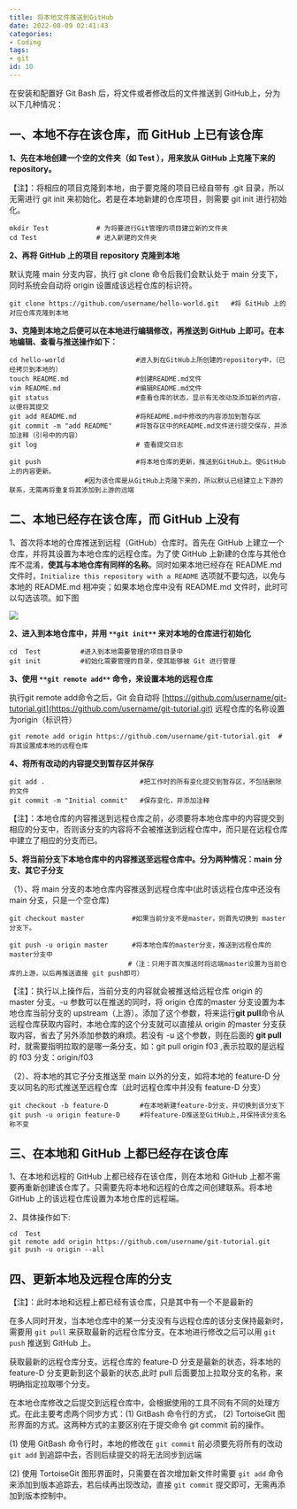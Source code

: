```yaml
---
title: 将本地文件推送到GitHub
date: 2022-08-09 02:41:43
categories:
- Coding
tags:
- git
id: 10
---
```


在安装和配置好 Git Bash 后，将文件或者修改后的文件推送到 GitHub上，分为以下几种情况：

## 一、本地不存在该仓库，而 GitHub 上已有该仓库

**1、先在本地创建一个空的文件夹（如 Test ），用来放从 GitHub 上克隆下来的 repository。**

【注】：将相应的项目克隆到本地，由于要克隆的项目已经自带有 .git 目录，所以无需进行 git init 来初始化。若是在本地新建的仓库项目，则需要 git init 进行初始化。

```
mkdir Test            # 为将要进行Git管理的项目建立新的文件夹
cd Test               # 进入新建的文件夹
```
<!--more-->

**2、再将 GitHub 上的项目 repository 克隆到本地**

默认克隆 main 分支内容，执行 git clone 命令后我们会默认处于 main 分支下，同时系统会自动将 origin 设置成该远程仓库的标识符。

```
git clone https://github.com/username/hello-world.git   #将 GitHub 上的对应仓库克隆到本地
```

**3、克隆到本地之后便可以在本地进行编辑修改，再推送到 GitHub 上即可。在本地编辑、查看与推送操作如下：**

```
cd hello-world                  #进入到在GitHub上所创建的repository中，（已经拷贝到本地的）
touch README.md                 #创建README.md文件
vim README.md                   #编辑README.md文件
git status                      #查看仓库的状态，显示有无改动及添加新的内容，以便将其提交
git add README.md               #将README.md中修改的内容添加到暂存区
git commit -m "add README"      #将暂存区中的README.md文件进行提交保存，并添加注释（引号中的内容）
git log                         # 查看提交日志
 
git push                        #将本地仓库的更新，推送到GitHub上。使GitHub上的内容更新。
                   #因为该仓库是从GitHub上克隆下来的，所以默认已经建立上下游的联系，无需再将重复将其添加到上游的远端
```

## 二、本地已经存在该仓库，而 GitHub 上没有

1、首次将本地的仓库推送到远程（GitHub）仓库时。首先在 GitHub 上建立一个仓库，并将其设置为本地仓库的远程仓库。为了使 GitHub 上新建的仓库与其他仓库不混淆，**使其与本地仓库有同样的名称**。同时如果本地已经存在 README.md 文件时，`Initialize this repository with a README` 选项就不要勾选，以免与本地的 README.md 相冲突；如果本地仓库中没有 README.md 文件时，此时可以勾选该项。如下图

![](https://img.arctee.cn/one/202208090356452.png)

**2、进入到本地仓库中，并用 **`**git init**`** 来对本地的仓库进行初始化**

```
cd  Test          #进入到本地需要管理的项目目录中
git init          #初始化需要管理的目录，使其能够被 Git 进行管理
```

**3、使用 **`**git remote add**`** 命令，来设置本地的远程仓库**

执行git remote add命令之后，Git 会自动将 [https://github.com/username/git-tutorial.git](https://github.com/username/git-tutorial.git) 远程仓库的名称设置为origin（标识符）

```
git remote add origin https://github.com/username/git-tutorial.git  #将其设置成本地的远程仓库
```

**4、将所有改动的内容提交到暂存区并保存**

```
git add .                        #把工作时的所有变化提交到暂存区，不包括删除的文件
git commit -m "Initial commit"   #保存变化，并添加注释
```

【注】：本地仓库的内容推送到远程仓库之前，必须要将本地仓库中的内容提交到相应的分支中，否则该分支的内容将不会被推送到远程仓库中，而只是在远程仓库中建立了相应的分支而已。

**5、将当前分支下本地仓库中的内容推送至远程仓库中。分为两种情况：main 分支、其它子分支**

（1）、将 main 分支的本地仓库内容推送到远程仓库中(此时该远程仓库中还没有 main 分支，只是一个空仓库)

```
git checkout master            #如果当前分支不是master，则首先切换到 master分支下。
 
git push -u origin master      #将本地仓库的master分支，推送到远程仓库的master分支中
                              #（注：只用于首次推送时将远端master设置为当前仓库的上游，以后再推送直接 git push即可）
```

【注】：执行以上操作后，当前分支的内容就会被推送给远程仓库 origin 的 master 分支。-u 参数可以在推送的同时，将 origin 仓库的master 分支设置为本地仓库当前分支的 upstream（上游）。添加了这个参数，将来运行**git pull**命令从远程仓库获取内容时，本地仓库的这个分支就可以直接从 origin 的master 分支获取内容，省去了另外添加参数的麻烦。若没有 -u 这个参数，则在后面的 **git pull** 时，就需要指明拉取的是哪一条分支，如：git pull origin f03 ,表示拉取的是远程的 f03 分支：origin/f03

（2）、将本地的其它子分支推送至 main 以外的分支，如将本地的 feature-D 分支以同名的形式推送至远程仓库（此时远程仓库中并没有 feature-D 分支）

```
git checkout -b feature-D        #在本地新建feature-D分支，并切换到该分支下
git push -u origin feature-D     #将feature-D推送至GitHub上,并保持该分支名称不变
```

## 三、在本地和 GitHub 上都已经存在该仓库

1、在本地和远程的 GitHub 上都已经存在该仓库，则在本地和 GitHub 上都不需要再重新创建该仓库了。只需要先将本地和远程的仓库之间创建联系。将本地 GitHub 上的该远程仓库设置为本地仓库的远程端。

2、具体操作如下:

```
cd  Test
git remote add origin https://github.com/username/git-tutorial.git
git push -u origin --all
```

## 四、更新本地及远程仓库的分支

【注】：此时本地和远程上都已经有该仓库，只是其中有一个不是最新的

在多人同时开发，当本地仓库中的某一分支没有与远程仓库的该分支保持最新时，需要用 `git pull` 来获取最新的远程仓库分支。在本地进行修改之后可以用 `git push` 推送到 GitHub 上。

获取最新的远程仓库分支。远程仓库的 feature-D 分支是最新的状态，将本地的 feature-D 分支更新到这个最新的状态,此时 pull 后面要加上拉取分支的名称，来明确指定拉取哪个分支。

在本地仓库修改之后提交到远程仓库中，会根据使用的工具不同有不同的处理方式。在此主要考虑两个同步方式：(1) GitBash 命令行的方式， (2) TortoiseGit 图形界面的方式。这两种方式的主要区别在于提交命令 git commit 前的操作。

(1) 使用 GitBash 命令行时，本地的修改在 `git commit` 前必须要先将所有的改动 `git add` 到追踪中去，否则后续提交的将无法同步到远端

(2) 使用 TortoiseGit 图形界面时，只需要在首次增加新文件时需要 `git add` 命令来添加到版本追踪去，若后续再出现改动，直接 `git commit` 提交即可，无需再添加到版本控制中。

